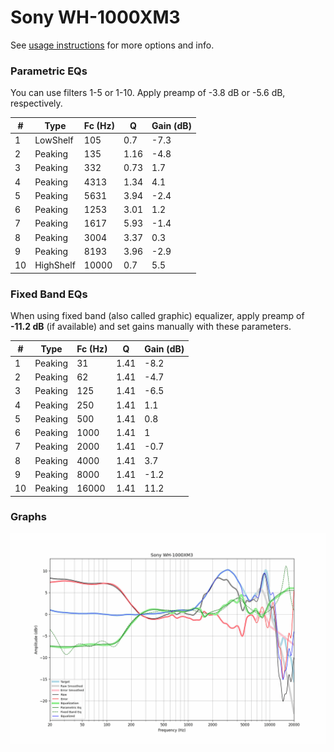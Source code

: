 # Sony WH-1000XM3
See [usage instructions](https://github.com/jaakkopasanen/AutoEq#usage) for more options and info.

### Parametric EQs
You can use filters 1-5 or 1-10. Apply preamp of -3.8 dB or -5.6 dB, respectively.

|   # | Type      |   Fc (Hz) |    Q |   Gain (dB) |
|-----|-----------|-----------|------|-------------|
|   1 | LowShelf  |       105 | 0.7  |        -7.3 |
|   2 | Peaking   |       135 | 1.16 |        -4.8 |
|   3 | Peaking   |       332 | 0.73 |         1.7 |
|   4 | Peaking   |      4313 | 1.34 |         4.1 |
|   5 | Peaking   |      5631 | 3.94 |        -2.4 |
|   6 | Peaking   |      1253 | 3.01 |         1.2 |
|   7 | Peaking   |      1617 | 5.93 |        -1.4 |
|   8 | Peaking   |      3004 | 3.37 |         0.3 |
|   9 | Peaking   |      8193 | 3.96 |        -2.9 |
|  10 | HighShelf |     10000 | 0.7  |         5.5 |

### Fixed Band EQs
When using fixed band (also called graphic) equalizer, apply preamp of **-11.2 dB** (if available) and set gains manually with these parameters.

|   # | Type    |   Fc (Hz) |    Q |   Gain (dB) |
|-----|---------|-----------|------|-------------|
|   1 | Peaking |        31 | 1.41 |        -8.2 |
|   2 | Peaking |        62 | 1.41 |        -4.7 |
|   3 | Peaking |       125 | 1.41 |        -6.5 |
|   4 | Peaking |       250 | 1.41 |         1.1 |
|   5 | Peaking |       500 | 1.41 |         0.8 |
|   6 | Peaking |      1000 | 1.41 |         1   |
|   7 | Peaking |      2000 | 1.41 |        -0.7 |
|   8 | Peaking |      4000 | 1.41 |         3.7 |
|   9 | Peaking |      8000 | 1.41 |        -1.2 |
|  10 | Peaking |     16000 | 1.41 |        11.2 |

### Graphs
![](./Sony%20WH-1000XM3.png)
